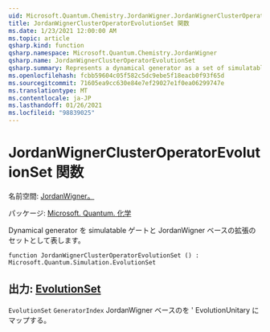 ```yaml
---
uid: Microsoft.Quantum.Chemistry.JordanWigner.JordanWignerClusterOperatorEvolutionSet
title: JordanWignerClusterOperatorEvolutionSet 関数
ms.date: 1/23/2021 12:00:00 AM
ms.topic: article
qsharp.kind: function
qsharp.namespace: Microsoft.Quantum.Chemistry.JordanWigner
qsharp.name: JordanWignerClusterOperatorEvolutionSet
qsharp.summary: Represents a dynamical generator as a set of simulatable gates and an expansion in the JordanWigner basis.
ms.openlocfilehash: fcbb59604c05f582c5dc9ebe5f18eacb0f93f65d
ms.sourcegitcommit: 71605ea9cc630e84e7ef29027e1f0ea06299747e
ms.translationtype: MT
ms.contentlocale: ja-JP
ms.lasthandoff: 01/26/2021
ms.locfileid: "98839025"
---
```

# <a name="jordanwignerclusteroperatorevolutionset-function"></a>JordanWignerClusterOperatorEvolutionSet 関数

名前空間: [JordanWigner。](xref:Microsoft.Quantum.Chemistry.JordanWigner)

パッケージ: [Microsoft. Quantum. 化学](https://nuget.org/packages/Microsoft.Quantum.Chemistry)


Dynamical generator を simulatable ゲートと JordanWigner ベースの拡張のセットとして表します。

```qsharp
function JordanWignerClusterOperatorEvolutionSet () : Microsoft.Quantum.Simulation.EvolutionSet
```


## <a name="output--evolutionset"></a>出力: [EvolutionSet](xref:Microsoft.Quantum.Simulation.EvolutionSet)

`EvolutionSet` `GeneratorIndex` JordanWigner ベースのを ' EvolutionUnitary にマップする。